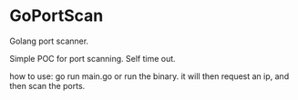 # GoPortScan
Golang port scanner. 

Simple POC for port scanning.
Self time out.

how to use:
go run main.go or run the binary.
it will then request an ip, and then scan the ports.
